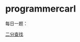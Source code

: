 # programmercarl

每日一题：

[二分查找](https://leetcode.cn/problems/binary-search/solutions/2716192/da-qia-1-by-angry-easleyxq3-e59y/)
